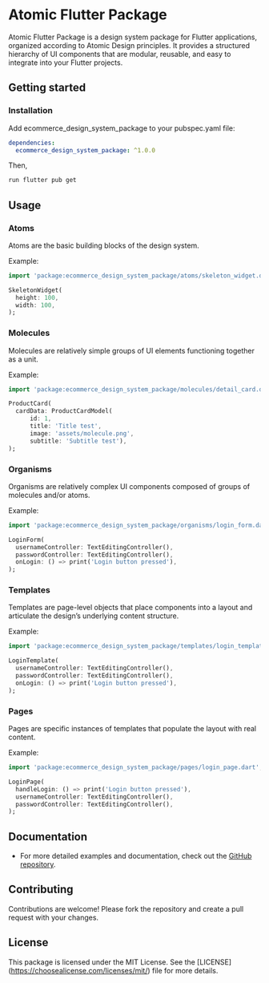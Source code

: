 # Atomic Flutter Package

Atomic Flutter Package is a design system package for Flutter applications, organized according to Atomic Design principles. It provides a structured hierarchy of UI components that are modular, reusable, and easy to integrate into your Flutter projects.

## Getting started

### Installation

Add ecommerce_design_system_package to your pubspec.yaml file:

```yaml
dependencies:
  ecommerce_design_system_package: ^1.0.0
```

Then, 


```zsh
run flutter pub get
```

## Usage

### Atoms

Atoms are the basic building blocks of the design system.

Example:
```dart
import 'package:ecommerce_design_system_package/atoms/skeleton_widget.dart';

SkeletonWidget(
  height: 100,
  width: 100,
);

```

### Molecules

Molecules are relatively simple groups of UI elements functioning together as a unit.

Example:
```dart
import 'package:ecommerce_design_system_package/molecules/detail_card.dart';

ProductCard(
  cardData: ProductCardModel(
      id: 1,
      title: 'Title test',
      image: 'assets/molecule.png',
      subtitle: 'Subtitle test'),
);
```

### Organisms

Organisms are relatively complex UI components composed of groups of molecules and/or atoms.

Example:
```dart
import 'package:ecommerce_design_system_package/organisms/login_form.dart';

LoginForm(
  usernameController: TextEditingController(),
  passwordController: TextEditingController(),
  onLogin: () => print('Login button pressed'),
);
```

### Templates

Templates are page-level objects that place components into a layout and articulate the design’s underlying content structure.

Example:
```dart
import 'package:ecommerce_design_system_package/templates/login_template.dart';

LoginTemplate(
  usernameController: TextEditingController(),
  passwordController: TextEditingController(),
  onLogin: () => print('Login button pressed'),
);
```


### Pages

Pages are specific instances of templates that populate the layout with real content.

Example:
```dart
import 'package:ecommerce_design_system_package/pages/login_page.dart';

LoginPage(
  handleLogin: () => print('Login button pressed'),
  usernameController: TextEditingController(),
  passwordController: TextEditingController(),
);
```

## Documentation
- For more detailed examples and documentation, check out the [GitHub repository](https://github.com/sharfe25/ecommerce_design_system_package).

## Contributing
Contributions are welcome! Please fork the repository and create a pull request with your changes.

## License
This package is licensed under the MIT License. See the [LICENSE] (https://choosealicense.com/licenses/mit/) file for more details.